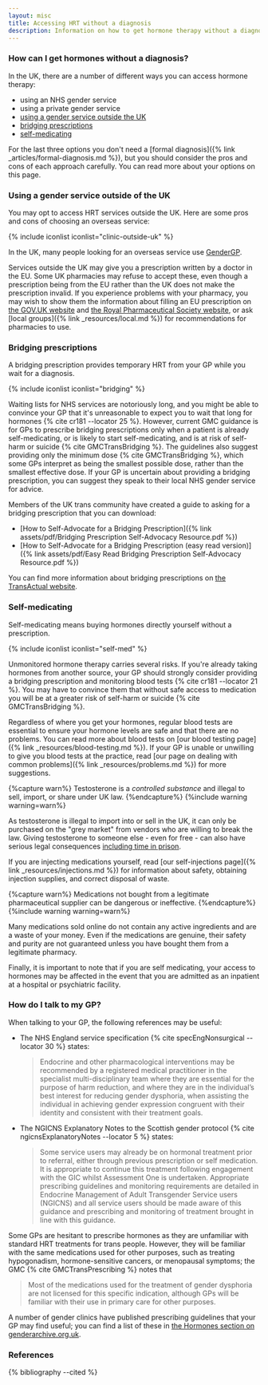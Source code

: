 ```yaml
---
layout: misc
title: Accessing HRT without a diagnosis 
description: Information on how to get hormone therapy without a diagnosis
---
```


### How can I get hormones without a diagnosis?

In the UK, there are a number of different ways you can access hormone therapy:

- using an NHS gender service
- using a private gender service
- [using a gender service outside the UK](#using-a-gender-service-outside-of-the-uk)
- [bridging prescriptions](#bridging-prescriptions)
- [self-medicating](#self-medicating)

For the last three options you don't need a [formal diagnosis]({% link _articles/formal-diagnosis.md %}), but you should consider the pros and cons of each approach carefully. You can read more about your options on this page.

### Using a gender service outside of the UK

You may opt to access HRT services outside the UK. Here are some pros and cons of choosing an overseas service:

{% include iconlist iconlist="clinic-outside-uk" %}

In the UK, many people looking for an overseas service use [GenderGP](https://www.gendergp.com/). 

Services outside the UK may give you a prescription written by a doctor in the EU. Some UK pharmacies may refuse to accept these, even though a prescription being from the EU rather than the UK does not make the prescription invalid. If you experience problems with your pharmacy, you may wish to show them the information about filling an EU prescription on [the GOV.UK website](https://www.gov.uk/guidance/prescriptions-issued-in-the-eea-and-switzerland-guidance-for-pharmacists) and [the Royal Pharmaceutical Society website](https://www.rpharms.com/about-us/news/details/Prescriptions-issued-in-the-EEA-and-Switzerland-guidance-for-pharmacists), or ask [local groups]({% link _resources/local.md %}) for recommendations for pharmacies to use.

### Bridging prescriptions

A bridging prescription provides temporary HRT from your GP while you wait for a diagnosis.

{% include iconlist iconlist="bridging" %}

Waiting lists for NHS services are notoriously long, and you might be able to convince your GP that it's unreasonable to expect you to wait that long for hormones {% cite cr181 --locator 25 %}. However, current GMC guidance is for GPs to prescribe bridging prescriptions only when a patient is already self-medicating, or is likely to start self-medicating, and is at risk of self-harm or suicide {% cite GMCTransBridging %}. The guidelines also suggest providing only the minimum dose {% cite GMCTransBridging %}, which some GPs interpret as being the smallest possible dose, rather than the smallest effective dose. If your GP is uncertain about providing a bridging prescription, you can suggest they speak to their local NHS gender service for advice.

Members of the UK trans community have created a guide to asking for a bridging prescription that you can download:

- [How to Self-Advocate for a Bridging Prescription]({% link assets/pdf/Bridging Prescription Self-Advocacy Resource.pdf %})
- [How to Self-Advocate for a Bridging Prescription (easy read version)]({% link assets/pdf/Easy Read Bridging Prescription Self-Advocacy Resource.pdf %})

You can find more information about bridging prescriptions on [the TransActual website](https://www.transactual.org.uk/bridging-prescriptions).

### Self-medicating

Self-medicating means buying hormones directly yourself without a prescription.

{% include iconlist iconlist="self-med" %}

Unmonitored hormone therapy carries several risks. If you're already taking hormones from another source, your GP should strongly consider providing a bridging prescription and monitoring blood tests {% cite cr181 --locator 21 %}. You may have to convince them that without safe access to medication you will be at a greater risk of self-harm or suicide {% cite GMCTransBridging %}.

Regardless of where you get your hormones, regular blood tests are essential to ensure your hormone levels are safe and that there are no problems. You can read more about blood tests on [our blood testing page]({% link _resources/blood-testing.md %}). If your GP is unable or unwilling to give you blood tests at the practice, read [our page on dealing with common problems]({% link _resources/problems.md %}) for more suggestions.

{%capture warn%}
Testosterone is a *controlled substance* and illegal to sell, import, or share under UK law.
{%endcapture%}
{%include warning warning=warn%}

As testosterone is illegal to import into or sell in the UK, it can only be purchased on the "grey market" from vendors who are willing to break the law. Giving testosterone to someone else - even for free - can also have serious legal consequences [including time in prison](https://www.gov.uk/penalties-drug-possession-dealing).

If you are injecting medications yourself, read [our self-injections page]({% link _resources/injections.md %}) for information about safety, obtaining injection supplies, and correct disposal of waste.

{%capture warn%}
Medications not bought from a legitimate pharmaceutical supplier can be dangerous or ineffective.
{%endcapture%}
{%include warning warning=warn%}

Many medications sold online do not contain any active ingredients and are a waste of your money. Even if the medications are genuine, their safety and purity are not guaranteed unless you have bought them from a legitimate pharmacy.

Finally, it is important to note that if you are self medicating, your access to hormones may be affected in the event that you are admitted as an inpatient at a hospital or psychiatric facility. 

### How do I talk to my GP?

When talking to your GP, the following references may be useful:

- The NHS England service specification {% cite specEngNonsurgical --locator 30 %} states:

  > Endocrine and other pharmacological interventions may be recommended by a registered medical practitioner in the specialist multi-disciplinary team where they are essential for the purpose of harm reduction, and where they are in the individual’s best interest for reducing gender dysphoria, when assisting the individual in achieving gender expression congruent with their identity and consistent with their treatment goals.

- The NGICNS Explanatory Notes to the Scottish gender protocol {% cite ngicnsExplanatoryNotes --locator 5 %} states:

  > Some service users may already be on hormonal treatment prior to referral, either through previous prescription or self medication. It is appropriate to continue this treatment following engagement with the GIC whilst Assessment One is undertaken. Appropriate prescribing guidelines and monitoring requirements are detailed in Endocrine Management of Adult Transgender Service users (NGICNS) and all service users should be made aware of this guidance and prescribing and monitoring of treatment brought in line with this guidance.

Some GPs are hesitant to prescribe hormones as they are unfamiliar with standard HRT treatments for trans people. However, they will be familiar with the same medications used for other purposes, such as treating hypogonadism, hormone-sensitive cancers, or menopausal symptoms; the GMC {% cite GMCTransPrescribing %} notes that

> Most of the medications used for the treatment of gender dysphoria are not licensed for this specific indication, although GPs will be familiar with their use in primary care for other purposes.

A number of gender clinics have published prescribing guidelines that your GP may find useful; you can find a list of these in [the Hormones section on genderarchive.org.uk](https://genderarchive.org.uk/tag/hormones/). 

### References

{% bibliography --cited %}
